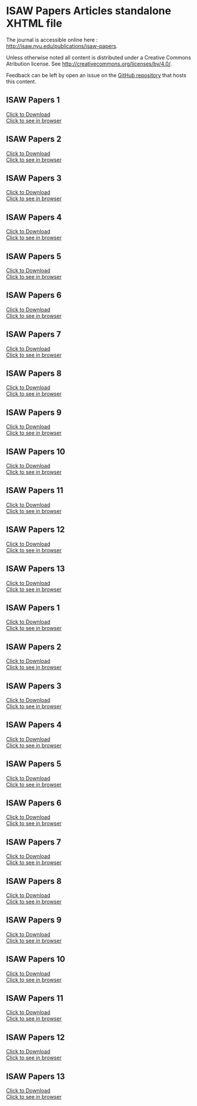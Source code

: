 # ISAW Papers Articles standalone XHTML file



The journal is accessible online here : <a href="http://isaw.nyu.edu/publications/isaw-papers">http://isaw.nyu.edu/publications/isaw-papers</a>.

Unless otherwise noted all content is distributed under a Creative Commons Atribution license. See <a href="http://creativecommons.org/licenses/by/4.0/">http://creativecommons.org/licenses/by/4.0/</a>.

Feedback can be left by open an issue on the <a href="https://github.com/fmezard/isaw-papers-xhtml-standalone/">GitHub repository</a> that hosts this content.

ISAW Papers 1  
---
<a href='1/standalone-1.xhtml' download>Click to Download</a>  
<a href='1/standalone-1.xhtml'>Click to see in browser</a>

ISAW Papers 2  
---
<a href='2/standalone-2.xhtml' download>Click to Download</a>  
<a href='2/standalone-2.xhtml'>Click to see in browser</a>

ISAW Papers 3  
---
<a href='3/standalone-3.xhtml' download>Click to Download</a>  
<a href='3/standalone-3.xhtml'>Click to see in browser</a>

ISAW Papers 4  
---
<a href='4/standalone-4.xhtml' download>Click to Download</a>  
<a href='4/standalone-4.xhtml'>Click to see in browser</a>

ISAW Papers 5  
---
<a href='5/standalone-5.xhtml' download>Click to Download</a>  
<a href='5/standalone-5.xhtml'>Click to see in browser</a>

ISAW Papers 6  
---
<a href='6/standalone-6.xhtml' download>Click to Download</a>  
<a href='6/standalone-6.xhtml'>Click to see in browser</a>

ISAW Papers 7  
---
<a href='7/standalone-7.xhtml' download>Click to Download</a>  
<a href='7/standalone-7.xhtml'>Click to see in browser</a>

ISAW Papers 8  
---
<a href='8/standalone-8.xhtml' download>Click to Download</a>  
<a href='8/standalone-8.xhtml'>Click to see in browser</a>

ISAW Papers 9  
---
<a href='9/standalone-9.xhtml' download>Click to Download</a>  
<a href='9/standalone-9.xhtml'>Click to see in browser</a>

ISAW Papers 10  
---
<a href='10/standalone-10.xhtml' download>Click to Download</a>  
<a href='10/standalone-10.xhtml'>Click to see in browser</a>

ISAW Papers 11  
---
<a href='11/standalone-11.xhtml' download>Click to Download</a>  
<a href='11/standalone-11.xhtml'>Click to see in browser</a>

ISAW Papers 12  
---
<a href='12/standalone-12.xhtml' download>Click to Download</a>  
<a href='12/standalone-12.xhtml'>Click to see in browser</a>

ISAW Papers 13  
---
<a href='13/standalone-13.xhtml' download>Click to Download</a>  
<a href='13/standalone-13.xhtml'>Click to see in browser</a>

ISAW Papers 1  
---
<a href='1/standalone-1.xhtml' download>Click to Download</a>  
<a href='1/standalone-1.xhtml'>Click to see in browser</a>

ISAW Papers 2  
---
<a href='2/standalone-2.xhtml' download>Click to Download</a>  
<a href='2/standalone-2.xhtml'>Click to see in browser</a>

ISAW Papers 3  
---
<a href='3/standalone-3.xhtml' download>Click to Download</a>  
<a href='3/standalone-3.xhtml'>Click to see in browser</a>

ISAW Papers 4  
---
<a href='4/standalone-4.xhtml' download>Click to Download</a>  
<a href='4/standalone-4.xhtml'>Click to see in browser</a>

ISAW Papers 5  
---
<a href='5/standalone-5.xhtml' download>Click to Download</a>  
<a href='5/standalone-5.xhtml'>Click to see in browser</a>

ISAW Papers 6  
---
<a href='6/standalone-6.xhtml' download>Click to Download</a>  
<a href='6/standalone-6.xhtml'>Click to see in browser</a>

ISAW Papers 7  
---
<a href='7/standalone-7.xhtml' download>Click to Download</a>  
<a href='7/standalone-7.xhtml'>Click to see in browser</a>

ISAW Papers 8  
---
<a href='8/standalone-8.xhtml' download>Click to Download</a>  
<a href='8/standalone-8.xhtml'>Click to see in browser</a>

ISAW Papers 9  
---
<a href='9/standalone-9.xhtml' download>Click to Download</a>  
<a href='9/standalone-9.xhtml'>Click to see in browser</a>

ISAW Papers 10  
---
<a href='10/standalone-10.xhtml' download>Click to Download</a>  
<a href='10/standalone-10.xhtml'>Click to see in browser</a>

ISAW Papers 11  
---
<a href='11/standalone-11.xhtml' download>Click to Download</a>  
<a href='11/standalone-11.xhtml'>Click to see in browser</a>

ISAW Papers 12  
---
<a href='12/standalone-12.xhtml' download>Click to Download</a>  
<a href='12/standalone-12.xhtml'>Click to see in browser</a>

ISAW Papers 13  
---
<a href='13/standalone-13.xhtml' download>Click to Download</a>  
<a href='13/standalone-13.xhtml'>Click to see in browser</a>

